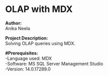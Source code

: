 # OLAP with MDX

**Author:** <br>
Anika Neela<br>

**Project Description:**<br>
Solving OLAP queries using MDX.

**#Prerequisites:**<br>
-Language used: MDX<br>
-Software: MS SQL Server Management Studio<br>
-Version: 14.0.17289.0

